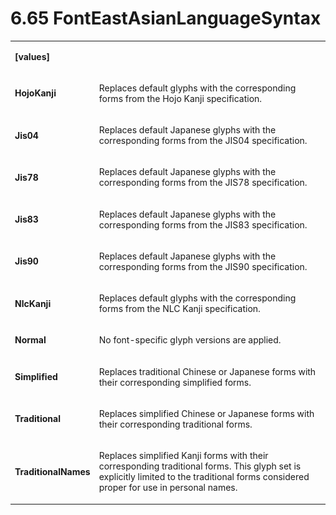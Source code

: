 <html dir="LTR" xmlns:mshelp="http://msdn.microsoft.com/mshelp" xmlns:ddue="http://ddue.schemas.microsoft.com/authoring/2003/5" xmlns:xlink="http://www.w3.org/1999/xlink" xmlns:tool="http://www.microsoft.com/tooltip"><body><input type="hidden" id="userDataCache" class="userDataStyle"><input type="hidden" id="hiddenScrollOffset"><img id="dropDownImage" style="display:none; height:0; width:0;" src="../local/drpdown.gif"><img id="dropDownHoverImage" style="display:none; height:0; width:0;" src="../local/drpdown_orange.gif"><img id="collapseImage" style="display:none; height:0; width:0;" src="../local/collapse.gif"><img id="expandImage" style="display:none; height:0; width:0;" src="../local/exp.gif"><img id="collapseAllImage" style="display:none; height:0; width:0;" src="../local/collall.gif"><img id="expandAllImage" style="display:none; height:0; width:0;" src="../local/expall.gif"><img id="copyImage" style="display:none; height:0; width:0;" src="../local/copycode.gif"><img id="copyHoverImage" style="display:none; height:0; width:0;" src="../local/copycodeHighlight.gif"><div id="header"><h1 class="heading">6.65 FontEastAsianLanguageSyntax</h1></div><div id="mainSection"><div id="mainBody"><div id="allHistory" class="saveHistory" onsave="saveAll()" onload="loadAll()"></div>




<p xmlns:wsd="http://wsdev.schemas.microsoft.com/authoring/2008/2" xmlns:msxsl="urn:schemas-microsoft-com:xslt" xmlns:script="urn:script" xmlns:build="urn:build">
<div id="sectionSection0" class="section" name="collapseableSection"><content xmlns="http://ddue.schemas.microsoft.com/authoring/2003/5" xmlns:wsd="http://wsdev.schemas.microsoft.com/authoring/2008/2" xmlns:msxsl="urn:schemas-microsoft-com:xslt" xmlns:script="urn:script" xmlns:build="urn:build">
				</content></div><div id="sectionSection1" class="section" name="collapseableSection"><content xmlns="http://ddue.schemas.microsoft.com/authoring/2003/5" xmlns:wsd="http://wsdev.schemas.microsoft.com/authoring/2008/2" xmlns:msxsl="urn:schemas-microsoft-com:xslt" xmlns:script="urn:script" xmlns:build="urn:build">
					<p xmlns=""><b></b></p><table class="ProtocolAuthoredTable" xmlns=""><tr>
								<td>
									<p>
										<b>[values]</b>
									</p>
								</td>
								<td>
								</td>
							</tr><tr>
							<td>
								<p>
									<b>HojoKanji</b>
								</p>
							</td>
							<td>
								<p>Replaces default glyphs with the corresponding forms from the Hojo Kanji specification.</p>
							</td>
						</tr><tr>
							<td>
								<p>
									<b>Jis04</b>
								</p>
							</td>
							<td>
								<p>Replaces default Japanese glyphs with the corresponding forms from the JIS04 specification.</p>
							</td>
						</tr><tr>
							<td>
								<p>
									<b>Jis78</b>
								</p>
							</td>
							<td>
								<p>Replaces default Japanese glyphs with the corresponding forms from the JIS78 specification.</p>
							</td>
						</tr><tr>
							<td>
								<p>
									<b>Jis83</b>
								</p>
							</td>
							<td>
								<p>Replaces default Japanese glyphs with the corresponding forms from the JIS83 specification.</p>
							</td>
						</tr><tr>
							<td>
								<p>
									<b>Jis90</b>
								</p>
							</td>
							<td>
								<p>Replaces default Japanese glyphs with the corresponding forms from the JIS90 specification.</p>
							</td>
						</tr><tr>
							<td>
								<p>
									<b>NlcKanji</b>
								</p>
							</td>
							<td>
								<p>Replaces default glyphs with the corresponding forms from the NLC Kanji specification.</p>
							</td>
						</tr><tr>
							<td>
								<p>
									<b>Normal</b>
								</p>
							</td>
							<td>
								<p>No font-specific glyph versions are applied.</p>
							</td>
						</tr><tr>
							<td>
								<p>
									<b>Simplified</b>
								</p>
							</td>
							<td>
								<p>Replaces traditional Chinese or Japanese forms with their corresponding simplified forms.</p>
							</td>
						</tr><tr>
							<td>
								<p>
									<b>Traditional</b>
								</p>
							</td>
							<td>
								<p>Replaces simplified Chinese or Japanese forms with their corresponding traditional forms.</p>
							</td>
						</tr><tr>
							<td>
								<p>
									<b>TraditionalNames</b>
								</p>
							</td>
							<td>
								<p>Replaces simplified Kanji forms with their corresponding traditional forms. This glyph set is explicitly limited to the traditional forms considered proper for use in personal names.</p>
							</td>
						</tr></table>
				</content></div><!--[if gte IE 5]>
			<tool:tip element="languageFilterToolTip" avoidmouse="false"/>
		<![endif]--></div><a name="feedback"></a><span></span></div></body></html>
